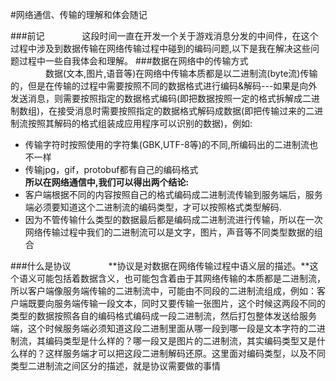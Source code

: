 #网络通信、传输的理解和体会随记  

###前记
&emsp;&emsp;&emsp;&emsp;这段时间一直在开发一个关于游戏消息分发的中间件，在这个过程中涉及到数据传输在网络传输过程中碰到的编码问题,以下是我在解决这些问题过程中一些自我体会和理解。
###数据在网络中的传输方式  
&emsp;&emsp;&emsp;&emsp;数据(文本,图片,语音等)在网络中传输本质都是以二进制流(byte流)传输的，但是在传输的过程中需要按照不同的数据格式进行编码&解码---如果是向外发送消息，则需要按照指定的数据格式编码(即把数据按照一定的格式拆解成二进制数组)，在接受消息时需要按照指定的数据格式解码成数据(即把传输过来的二进制流按照其解码的格式组装成应用程序可以识别的数据)，例如:  
- 传输字符时按照使用的字符集(GBK,UTF-8等)的不同,所编码出的二进制流也不一样  
- 传输jpg，gif，protobuf都有自己的编码格式  
**所以在网络通信中,我们可以得出两个结论:**  
- 客户端根据不同的内容按照自己的格式编码成二进制流传输到服务端后，服务端必须要知道这个二进制流的编码类型，才可以按照格式类型解码.  
- 因为不管传输什么类型的数据最后都是编码成二进制流进行传输，所以在一次网络传输过程中我们的二进制流可以是文字，图片，声音等不同类型数据的组合  

###什么是协议
&emsp;&emsp;&emsp;&emsp;**协议是对数据在网络传输过程中语义层的描述。**这个语义可能包括着数据含义，也可能包含着由于其网络传输的本质都是二进制流，所以客户端像服务端传输的二进制流中，可能由不同段的二进制流组成，例如：客户端既要向服务端传输一段文本，同时又要传输一张图片，这个时候这两段不同的类型的数据按照各自的编码格式编码成一段二进制流，然后打包整体发送给服务端，这个时候服务端必须知道这段二进制里面从哪一段到哪一段是文本字符的二进制流，其编码类型是什么样的？哪一段又是图片的二进制流，其实编码类型又是什么样的？这样服务端才可以把这段二进制解码还原。这里面对编码类型，以及不同类型二进制流之间区分的描述，就是协议需要做的事情